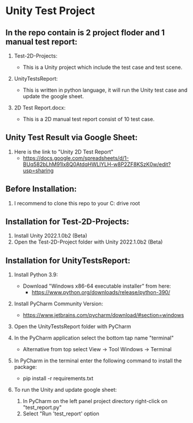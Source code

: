 # Unity Test Project

## In the repo contain is 2 project floder and 1 manual test report:
  1. Test-2D-Projects:
     - This is a Unity project which include the test case and test scene.
  
  2. UnityTestsReport:
     - This is written in python language, it will run the Unity test case and update the google sheet.
  
  3. 2D Test Report.docx:
     - This is a 2D manual test report consist of 10 test case.

## Unity Test Result via Google Sheet:
  1. Here is the link to "Unity 2D Test Report"
     - https://docs.google.com/spreadsheets/d/1-BUq582bLhM91lx8Q0AtdqHWLlYLH-w8P2ZF8KSzK0w/edit?usp=sharing

## Before Installation:
  1. I recommend to clone this repo to your C: drive root

## Installation for Test-2D-Projects:
  1. Install Unity 2022.1.0b2 (Beta)
  2. Open the Test-2D-Project folder with Unity 2022.1.0b2 (Beta)

## Installation for UnityTestsReport:
  1. Install Python 3.9:
     - Download "Windows x86-64 executable installer" from here:
       - https://www.python.org/downloads/release/python-390/
  
  2. Install PyCharm Community Version:
     - https://www.jetbrains.com/pycharm/download/#section=windows

  3. Open the UnityTestsReport folder with PyCharm
  4. In the PyCharm application select the bottom tap name "terminal"
     - Alternative from top select View -> Tool Windows -> Terminal
  
  5. In PyCharm in the terminal enter the following command to install the package:
     - pip install -r requirements.txt

  6. To run the Unity and update google sheet:
     1. In PyCharm on the left panel project directory right-click on "test_report.py"
     2. Select "Run 'test_report' option
